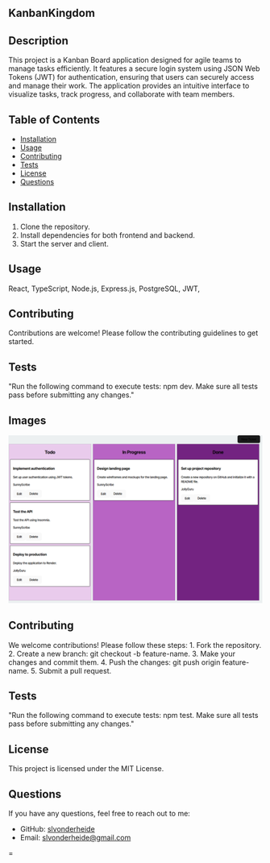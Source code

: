 
## KanbanKingdom

## Description
This project is a Kanban Board application designed for agile teams to manage tasks efficiently. It features a secure login system using JSON Web Tokens (JWT) for authentication, ensuring that users can securely access and manage their work. The application provides an intuitive interface to visualize tasks, track progress, and collaborate with team members.


## Table of Contents
- [Installation](#installation)
- [Usage](#usage)
- [Contributing](#contributing)
- [Tests](#tests)
- [License](#license)
- [Questions](#questions)

## Installation

1. Clone the repository.
2. Install dependencies for both frontend and backend. 
3. Start the server and client.

## Usage
React, TypeScript, Node.js, Express.js, PostgreSQL, JWT, 

## Contributing
Contributions are welcome! Please follow the contributing guidelines to get started.

## Tests
"Run the following command to execute tests: npm dev. Make sure all tests pass before submitting any changes."

## Images 
![KanbanBoard](./client/public/Screenshot%202025-03-17%20120231.png)


## Contributing
We welcome contributions! Please follow these steps: 1. Fork the repository. 2. Create a new branch: git checkout -b feature-name. 3. Make your changes and commit them. 4. Push the changes: git push origin feature-name. 5. Submit a pull request.

## Tests
"Run the following command to execute tests: npm test. Make sure all tests pass before submitting any changes."


## License
This project is licensed under the MIT License.

## Questions
If you have any questions, feel free to reach out to me:

- GitHub: [slvonderheide](https://github.com/slvonderheide)
- Email: slvonderheide@gmail.com
        
=

